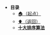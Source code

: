 * **目录**
  * [🏠（起点）](/study/README)
  * [⬆️（返回）](/study/计算机基础/数据结构和算法/README)
  * [**十大排序算法**](/study/计算机基础/数据结构和算法/00-排序/十大排序算法)